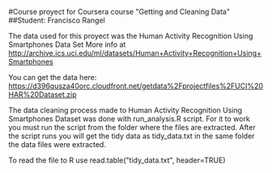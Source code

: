 #Course proyect for Coursera course "Getting and Cleaning Data"
##Student: Francisco Rangel

The data used for this proyect was  the Human Activity Recognition Using Smartphones Data Set
More info at 
http://archive.ics.uci.edu/ml/datasets/Human+Activity+Recognition+Using+Smartphones

You can get the data here: 
https://d396qusza40orc.cloudfront.net/getdata%2Fprojectfiles%2FUCI%20HAR%20Dataset.zip

The data cleaning process made to Human Activity Recognition Using Smartphones Dataset was done with run_analysis.R script.
For it to work you must run the script from the folder where the files are extracted.
After the script runs you will get the tidy data as tidy_data.txt in the same folder the data files were extracted.

To read the file to R use read.table("tidy_data.txt", header=TRUE)
